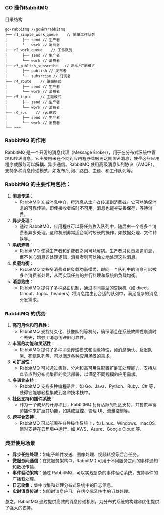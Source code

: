 ### GO 操作RabbitMQ
目录结构
~~~
go-rabbitmq //go操作rabbitmq
├── r1_simple_work_queue    // 简单工作队列
│       ├── send // 生产者
│       └── work // 消费者
├── r2_work_queue    // 工作队列
│       ├── send // 生产者
│       └── work // 消费者
├── r3_publish_subsrcibe   // 发布/订阅模式
│       ├── publish // 发布者
│       └── subsrcibe // 订阅者
├── r4_route    // 路由模式
│       ├── send // 生产者
│       └── work // 消费者
├── r5_topic    // 主题模式
│       ├── send // 生产者
│       └── work // 消费者
├── r6_rpc    // rpc模式
│       ├── send // 生产者
│       └── work // 消费者
└── ~~~
~~~
### RabbitMQ 的作用
RabbitMQ 是一个开源的消息代理（Message Broker），用于在分布式系统中管理和传递消息。它主要用来在不同的应用程序或服务之间传递消息，使得这些应用程序或服务可以解耦、异步通信。RabbitMQ 使用高级消息队列协议（AMQP），支持多种消息传递模式，如发布/订阅、路由、主题、和工作队列等。

### RabbitMQ 的主要作用包括：

1. **消息传递**：
    - RabbitMQ 充当消息中介，将消息从生产者传递到消费者。它可以确保消息的可靠传输，即使接收者临时不可用，消息也能被妥善保存，等待消费。
2. **异步处理**：
    - 通过 RabbitMQ，应用程序可以将任务放入队列中，随后由一个或多个消费者异步处理。这种机制非常适合耗时较长的操作，如数据处理、文件转换等。
3. **系统解耦**：
    - RabbitMQ 使得生产者和消费者之间可以解耦。生产者只负责发送消息，而不关心消息的处理逻辑，消费者则可以独立地处理这些消息。
4. **负载均衡**：
    - RabbitMQ 支持多消费者的负载均衡模式，即同一个队列中的消息可以被多个消费者处理，从而实现任务的并行处理和系统的负载均衡。
5. **消息路由**：
    - RabbitMQ 提供了多种路由机制，通过不同类型的交换机（如 direct、fanout、topic、headers）将消息路由到合适的队列中，满足复杂的消息分发需求。

### RabbitMQ 的优势

1. **高可用性和可靠性**：
    - RabbitMQ 支持持久化、镜像队列等机制，确保消息在系统故障或崩溃时不丢失，增强了消息传递的可靠性。
2. **丰富的功能和灵活性**：
    - RabbitMQ 提供了多种消息传递模式和高级特性，如消息确认、延迟队列、死信队列等，可以满足各种应用场景的需求。
3. **可扩展性**：
    - RabbitMQ 可以通过集群、分片和高可用性配置扩展其处理能力，支持从单节点到分布式集群的灵活部署，以满足不同规模的应用需求。
4. **多语言支持**：
    - RabbitMQ 支持多种编程语言，如 Go、Java、Python、Ruby、C# 等，使得它能够轻松集成到各种技术栈中。
5. **社区支持和插件系统**：
    - 作为一个成熟的开源项目，RabbitMQ 拥有活跃的社区支持，并提供丰富的插件来扩展其功能，如集成监控、管理 UI、流量控制等。
6. **跨平台支持**：
    - RabbitMQ 可以部署在各种操作系统上，如 Linux、Windows、macOS，同时支持在云环境中运行，如 AWS、Azure、Google Cloud 等。

### 典型使用场景

- **异步任务处理**：如电子邮件发送、图像处理、视频转换等后台任务。
- **微服务间通信**：在微服务架构中，RabbitMQ 可用于不同服务之间的事件通知和数据传输。
- **事件驱动架构**：通过 RabbitMQ，可以实现复杂的事件驱动系统，支持事件的广播和处理。
- **日志收集**：集中收集和处理分布式系统中的日志信息。
- **实时消息传递**：如即时消息应用、在线交易系统中的订单处理。

总之，RabbitMQ 通过提供高效的消息传递机制，为分布式系统的构建和优化提供了强大的支持。
